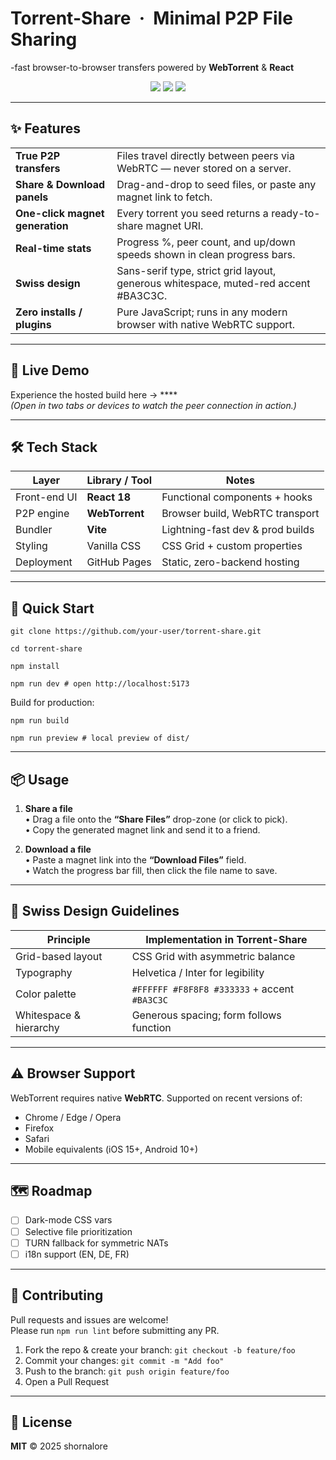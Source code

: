 
<!-- --------------------------------------------------------------------- -->
<!--                         Torrent-Share README                          -->
<!-- --------------------------------------------------------------------- -->

# Torrent-Share &nbsp;·&nbsp; Minimal P2P File Sharing  
-fast browser-to-browser transfers powered by **WebTorrent** & **React**

<p align="center">
  <img src="https://img.shields.io/badge/Tech-React%20%7C%20WebTorrent%20%7C%20Vite-blue?style=flat-square">
  <img src="https://img.shields.io/badge/Design-Swiss%20Style-red?style=flat-square">
  <img src="https://img.shields.io/github/license/shornalore/torrent-share?style=flat-square">
</p>

---

## ✨ Features

|  | |
|---|---|
| **True P2P transfers** | Files travel directly between peers via WebRTC &mdash; never stored on a server. |
| **Share & Download panels** | Drag-and-drop to seed files, or paste any magnet link to fetch. |
| **One-click magnet generation** | Every torrent you seed returns a ready-to-share magnet URI. |
| **Real-time stats** | Progress %, peer count, and up/down speeds shown in clean progress bars. |
| **Swiss design** | Sans-serif type, strict grid layout, generous whitespace, muted-red accent #BA3C3C. |
| **Zero installs / plugins** | Pure JavaScript; runs in any modern browser with native WebRTC support. |

---

## 🔗 Live Demo

Experience the hosted build here → ****  
*(Open in two tabs or devices to watch the peer connection in action.)*

---

## 🛠 Tech Stack

| Layer            | Library / Tool | Notes                                  |
|------------------|---------------|----------------------------------------|
| Front-end UI     | **React 18**  | Functional components + hooks          |
| P2P engine       | **WebTorrent**| Browser build, WebRTC transport        |
| Bundler          | **Vite**      | Lightning-fast dev & prod builds       |
| Styling          | Vanilla CSS   | CSS Grid + custom properties           |
| Deployment       | GitHub Pages  | Static, zero-backend hosting           |

---

## 🚀 Quick Start

```git clone https://github.com/your-user/torrent-share.git```

```cd torrent-share```

```npm install```

```npm run dev # open http://localhost:5173```


Build for production:

```npm run build```

```npm run preview # local preview of dist/```


---

## 📦 Usage

1. **Share a file**  
   • Drag a file onto the **“Share Files”** drop-zone (or click to pick).  
   • Copy the generated magnet link and send it to a friend.

2. **Download a file**  
   • Paste a magnet link into the **“Download Files”** field.  
   • Watch the progress bar fill, then click the file name to save.

---

## 📐 Swiss Design Guidelines

| Principle               | Implementation in Torrent-Share |
|-------------------------|---------------------------------|
| Grid-based layout       | CSS Grid with asymmetric balance |
| Typography              | Helvetica / Inter for legibility |
| Color palette           | `#FFFFFF #F8F8F8 #333333` + accent `#BA3C3C` |
| Whitespace & hierarchy  | Generous spacing; form follows function |

---

## ⚠️ Browser Support

WebTorrent requires native **WebRTC**. Supported on recent versions of:

* Chrome / Edge / Opera  
* Firefox  
* Safari  
* Mobile equivalents (iOS 15+, Android 10+)

---

## 🗺 Roadmap

- [ ] Dark-mode CSS vars  
- [ ] Selective file prioritization  
- [ ] TURN fallback for symmetric NATs  
- [ ] i18n support (EN, DE, FR)

---

## 🤝 Contributing

Pull requests and issues are welcome!  
Please run `npm run lint` before submitting any PR.

1. Fork the repo & create your branch: `git checkout -b feature/foo`  
2. Commit your changes: `git commit -m "Add foo"`  
3. Push to the branch: `git push origin feature/foo`  
4. Open a Pull Request

---

## 📄 License

**MIT** © 2025 shornalore

